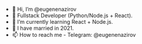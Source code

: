 - 👋 Hi, I’m @eugenenazirov
- 👀 Fullstack Developer (Python/Node.js + React).
- 🌱 I’m currently learning React + Node.js.
- 💞️ I have married in 2021.
- 📫 How to reach me - Telegram: @eugenenazirov

<!---
eugenenazirov/eugenenazirov is a ✨ special ✨ repository because its `README.md` (this file) appears on your GitHub profile.
You can click the Preview link to take a look at your changes.
--->
